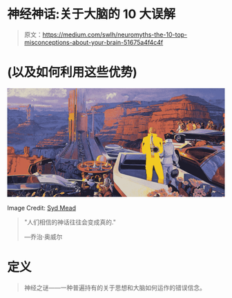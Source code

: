 # 神经神话:关于大脑的 10 大误解

> 原文：<https://medium.com/swlh/neuromyths-the-10-top-misconceptions-about-your-brain-51675a4f4c4f>

# (以及如何利用这些优势)

![](img/bbd8d23f48ff81851399db2ec5f7b4f1.png)

Image Credit: [Syd Mead](http://sydmead.com/syd-mead-steel-series/)

> "人们相信的神话往往会变成真的."
> 
> —乔治·奥威尔

# 定义

> 神经之谜——一种普遍持有的关于思想和大脑如何运作的错误信念。